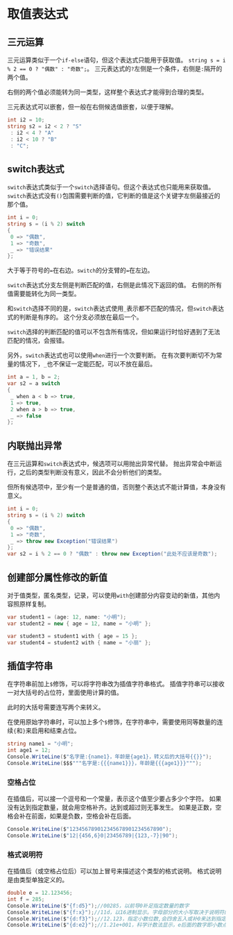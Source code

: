 ﻿# 取值表达式

## 三元运算

三元运算类似于一个`if-else`语句，但这个表达式只能用于获取值。
`string s = i % 2 == 0 ? "偶数" : "奇数";`。
三元表达式的`?`左侧是一个条件，右侧是`:`隔开的两个值。

右侧的两个值必须能转为同一类型，这样整个表达式才能得到合理的类型。

三元表达式可以嵌套，但一般在右侧候选值嵌套，以便于理解。

```csharp
int i2 = 10;
string s2 = i2 < 2 ? "S"
 : i2 < 4 ? "A"
 : i2 < 10 ? "B"
 : "C";
```

## switch表达式

`switch`表达式类似于一个`switch`选择语句。但这个表达式也只能用来获取值。
`switch`表达式没有`()`包围需要判断的值，它判断的值是这个关键字左侧最接近的那个值。

```csharp
int i = 0;
string s = (i % 2) switch
{
 0 => "偶数",
 1 => "奇数",
 _ => "错误结果"
};
```

大于等于符号的`=`在右边。`switch`的分支臂的`=`在左边。

`switch`表达式分支左侧是判断匹配的值，右侧是此情况下返回的值。
右侧的所有值需要能转化为同一类型。

和`switch`选择不同的是，`switch`表达式使用`_`表示都不匹配的情况，但`switch`表达式的判断是有序的。
这个分支必须放在最后一个。

`switch`选择的判断匹配的值可以不包含所有情况，但如果运行时恰好遇到了无法匹配的情况，会报错。

另外，`switch`表达式也可以使用`when`进行一个次要判断。
在有次要判断切不为常量的情况下，`_`也不保证一定能匹配，可以不放在最后。

```csharp
int a = 1, b = 2;
var s2 = a switch
{
 _ when a < b => true,
 1 => true,
 2 when a > b => true,
 _ => false
};
```

## 内联抛出异常

在三元运算和`switch`表达式中，候选项可以用抛出异常代替。
抛出异常会中断运行，之后的类型判断没有意义，因此不会分析他们的类型。

但所有候选项中，至少有一个是普通的值，否则整个表达式不能计算值，本身没有意义。

```csharp
int i = 0;
string s = (i % 2) switch
{
 0 => "偶数",
 1 => "奇数",
 _ => throw new Exception("错误结果")
};
var s2 = i % 2 == 0 ? "偶数" : throw new Exception("此处不应该是奇数");
```

## 创建部分属性修改的新值

对于值类型，匿名类型，记录，可以使用`with`创建部分内容变动的新值，其他内容照原样复制。

```csharp
var student1 = (age: 12, name: "小明");
var student2 = new { age = 12, name = "小明" };

var student3 = student1 with { age = 15 };
var student4 = student2 with { name = "小丽" };
```

## 插值字符串

在字符串前加上`$`修饰，可以将字符串改为插值字符串格式。
插值字符串可以接收一对大括号的占位符，里面使用计算的值。

此时的大括号需要连写两个来转义。

在使用原始字符串时，可以加上多个`$`修饰，在字符串中，需要使用同等数量的连续`{`和`}`来启用和结束占位。

```csharp
string name1 = "小明";
int age1 = 12;
Console.WriteLine($"名字是:{name1}，年龄是{age1}，转义后的大括号{{}}");
Console.WriteLine($$$"""名字是:{{{name1}}}，年龄是{{{age1}}}""");
```

### 空格占位

在插值后，可以接一个逗号和一个常量，表示这个值至少要占多少个字符。
如果没有达到指定数量，就会用空格补齐。达到或超过则无事发生。
如果是正数，空格会补在前面，如果是负数，空格会补在后面。

```csharp
Console.WriteLine($"123456789012345678901234567890");
Console.WriteLine($"12|{456,6}0|23456789|{123,-7}|90");
```

### 格式说明符

在插值后（或空格占位后）可以加上冒号来描述这个类型的格式说明。
格式说明是由类型单独定义的。

```csharp
double e = 12.123456;
int f = 285;
Console.WriteLine($"{f:d5}");//00285，以前导0补足指定数量的数字
Console.WriteLine($"{f:x}");//11d，以16进制显示。字母部分的大小写取决于说明符的大小写
Console.WriteLine($"{d:f3}");//12.123，指定小数位数,会四舍五入或补0来达到指定位数
Console.WriteLine($"{d:e2}");//1.21e+001，科学计数法显示，e后面的数字即小数点后的有效数字，四舍五入
```
